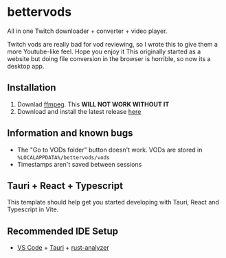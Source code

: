 # bettervods
All in one Twitch downloader + converter + video player.

Twitch vods are really bad for vod reviewing, so I wrote this to give them a more Youtube-like feel. Hope you enjoy it
This originally started as a website but doing file conversion in the browser is horrible, so now its a desktop app.

## Installation
1. Downlad [ffmpeg](https://ffmpeg.org/download.html). This **WILL NOT WORK WITHOUT IT**
2. Download and install the latest release [here](https://github.com/nerdyfitzy/bettervods-rs/releases/tag/latest)

## Information and known bugs
- The "Go to VODs folder" button doesn't work. VODs are stored in `%LOCALAPPDATA%/bettervods/vods`
- Timestamps aren't saved between sessions


## Tauri + React + Typescript

This template should help get you started developing with Tauri, React and Typescript in Vite.

## Recommended IDE Setup

- [VS Code](https://code.visualstudio.com/) + [Tauri](https://marketplace.visualstudio.com/items?itemName=tauri-apps.tauri-vscode) + [rust-analyzer](https://marketplace.visualstudio.com/items?itemName=rust-lang.rust-analyzer)
